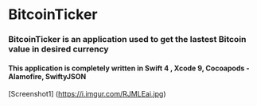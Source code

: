 # BitcoinTicker

### BitcoinTicker is an application used to get the lastest Bitcoin value in desired currency

#### This application is completely written in Swift 4 , Xcode 9, Cocoapods - Alamofire, SwiftyJSON

[Screenshot1] (https://i.imgur.com/RJMLEai.jpg)

